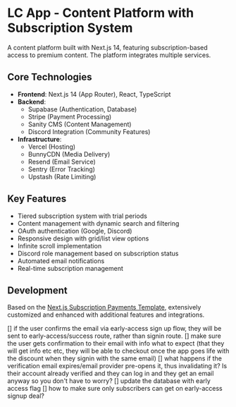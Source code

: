 # LC App - Content Platform with Subscription System

A content platform built with Next.js 14, featuring subscription-based access to premium content. The platform integrates multiple services.

## Core Technologies

- **Frontend**: Next.js 14 (App Router), React, TypeScript
- **Backend**:
  - Supabase (Authentication, Database)
  - Stripe (Payment Processing)
  - Sanity CMS (Content Management)
  - Discord Integration (Community Features)
- **Infrastructure**:
  - Vercel (Hosting)
  - BunnyCDN (Media Delivery)
  - Resend (Email Service)
  - Sentry (Error Tracking)
  - Upstash (Rate Limiting)

## Key Features

- Tiered subscription system with trial periods
- Content management with dynamic search and filtering
- OAuth authentication (Google, Discord)
- Responsive design with grid/list view options
- Infinite scroll implementation
- Discord role management based on subscription status
- Automated email notifications
- Real-time subscription management

## Development

Based on the [Next.js Subscription Payments Template](https://github.com/vercel/nextjs-subscription-payments), extensively customized and enhanced with additional features and integrations.

<!-- TODO -->

<!-- early access -->

[] if the user confirms the email via early-access sign up flow, they will be sent to early-access/success route, rather than signin route.
[] make sure the user gets confirmation to their email with info what to expect (that they will get info etc etc, they will be able to checkout once the app goes life with the discount when they signin with the same email)
[] what happens if the verification email expires/email provider pre-opens it, thus invalidating it? Is their account already verified and they can log in and they get an email anyway so you don't have to worry?
[] update the database with early access flag
[] how to make sure only subscribers can get on early-access signup deal?

<!--  -->
